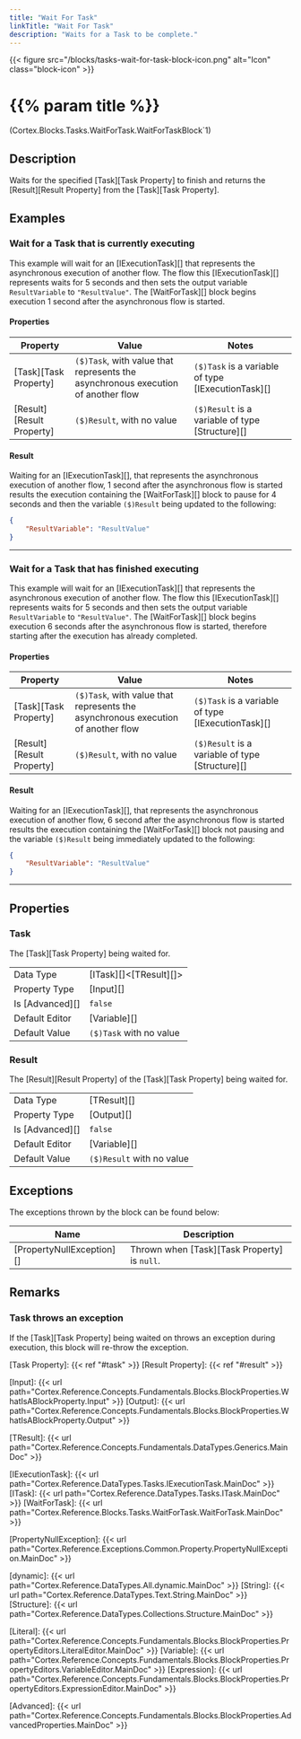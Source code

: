 ```yaml
---
title: "Wait For Task"
linkTitle: "Wait For Task"
description: "Waits for a Task to be complete."
---
```


{{< figure src="/blocks/tasks-wait-for-task-block-icon.png" alt="Icon" class="block-icon" >}}

# {{% param title %}}

<p class="namespace">(Cortex.Blocks.Tasks.WaitForTask.WaitForTaskBlock`1)</p>

## Description

Waits for the specified [Task][Task Property] to finish and returns the [Result][Result Property] from the [Task][Task Property].

## Examples

### Wait for a Task that is currently executing

This example will wait for an [IExecutionTask][] that represents the asynchronous execution of another flow. The flow this [IExecutionTask][] represents waits for 5 seconds and then sets the output variable `ResultVariable` to `"ResultValue"`. The [WaitForTask][] block begins execution 1 second after the asynchronous flow is started.

#### Properties

| Property           | Value                     | Notes                                    |
|--------------------|---------------------------|------------------------------------------|
| [Task][Task Property] | `($)Task`, with value that represents the asynchronous execution of another flow | `($)Task` is a variable of type [IExecutionTask][] |
| [Result][Result Property] | `($)Result`, with no value | `($)Result` is a variable of type [Structure][] |

#### Result

Waiting for an [IExecutionTask][], that represents the asynchronous execution of another flow, 1 second after the asynchronous flow is started results the execution containing the [WaitForTask][] block to pause for 4 seconds and then the variable `($)Result` being updated to the following:

```json
{
    "ResultVariable": "ResultValue"
}
```

***

### Wait for a Task that has finished executing

This example will wait for an [IExecutionTask][] that represents the asynchronous execution of another flow. The flow this [IExecutionTask][] represents waits for 5 seconds and then sets the output variable `ResultVariable` to `"ResultValue"`. The [WaitForTask][] block begins execution 6 seconds after the asynchronous flow is started, therefore starting after the execution has already completed.

#### Properties

| Property           | Value                     | Notes                                    |
|--------------------|---------------------------|------------------------------------------|
| [Task][Task Property] | `($)Task`, with value that represents the asynchronous execution of another flow | `($)Task` is a variable of type [IExecutionTask][] |
| [Result][Result Property] | `($)Result`, with no value | `($)Result` is a variable of type [Structure][] |

#### Result

Waiting for an [IExecutionTask][], that represents the asynchronous execution of another flow, 6 second after the asynchronous flow is started results the execution containing the [WaitForTask][] block not pausing and the variable `($)Result` being immediately updated to the following:

```json
{
    "ResultVariable": "ResultValue"
}
```

***

## Properties

### Task

The [Task][Task Property] being waited for.  
  
| | |
|--------------------|---------------------------|
| Data Type | [ITask][]&lt;[TResult][]&gt; |
| Property Type | [Input][] |
| Is [Advanced][] | `false` |
| Default Editor | [Variable][] |
| Default Value | `($)Task` with no value |

### Result

The [Result][Result Property] of the [Task][Task Property] being waited for.

| | |
|--------------------|---------------------------|
| Data Type | [TResult][] |
| Property Type | [Output][] |
| Is [Advanced][] | `false` |
| Default Editor | [Variable][] |
| Default Value | `($)Result` with no value |

## Exceptions

The exceptions thrown by the block can be found below:

| Name     | Description |
|----------|----------|
| [PropertyNullException][] | Thrown when [Task][Task Property] is `null`. |

## Remarks

### Task throws an exception

If the [Task][Task Property] being waited on throws an exception during execution, this block will re-throw the exception.

[Task Property]: {{< ref "#task" >}}
[Result Property]: {{< ref "#result" >}}

[Input]: {{< url path="Cortex.Reference.Concepts.Fundamentals.Blocks.BlockProperties.WhatIsABlockProperty.Input" >}}
[Output]: {{< url path="Cortex.Reference.Concepts.Fundamentals.Blocks.BlockProperties.WhatIsABlockProperty.Output" >}}

[TResult]: {{< url path="Cortex.Reference.Concepts.Fundamentals.DataTypes.Generics.MainDoc" >}}

[IExecutionTask]: {{< url path="Cortex.Reference.DataTypes.Tasks.IExecutionTask.MainDoc" >}}
[ITask]: {{< url path="Cortex.Reference.DataTypes.Tasks.ITask.MainDoc" >}}
[WaitForTask]: {{< url path="Cortex.Reference.Blocks.Tasks.WaitForTask.WaitForTask.MainDoc" >}}

[PropertyNullException]: {{< url path="Cortex.Reference.Exceptions.Common.Property.PropertyNullException.MainDoc" >}}

[dynamic]: {{< url path="Cortex.Reference.DataTypes.All.dynamic.MainDoc" >}}
[String]: {{< url path="Cortex.Reference.DataTypes.Text.String.MainDoc" >}}
[Structure]: {{< url path="Cortex.Reference.DataTypes.Collections.Structure.MainDoc" >}}

[Literal]: {{< url path="Cortex.Reference.Concepts.Fundamentals.Blocks.BlockProperties.PropertyEditors.LiteralEditor.MainDoc" >}}
[Variable]: {{< url path="Cortex.Reference.Concepts.Fundamentals.Blocks.BlockProperties.PropertyEditors.VariableEditor.MainDoc" >}}
[Expression]: {{< url path="Cortex.Reference.Concepts.Fundamentals.Blocks.BlockProperties.PropertyEditors.ExpressionEditor.MainDoc" >}}

[Advanced]: {{< url path="Cortex.Reference.Concepts.Fundamentals.Blocks.BlockProperties.AdvancedProperties.MainDoc" >}}
